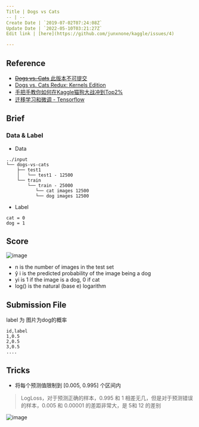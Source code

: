 ```yaml
---
Title | Dogs vs Cats
-- | --
Create Date | `2019-07-02T07:24:08Z`
Update Date | `2022-05-10T03:21:27Z`
Edit link | [here](https://github.com/junxnone/kaggle/issues/4)

---
```

## Reference
- [~~Dogs vs. Cats~~ 此版本不可提交](https://www.kaggle.com/c/dogs-vs-cats/)
- [Dogs vs. Cats Redux: Kernels Edition](https://www.kaggle.com/c/dogs-vs-cats-redux-kernels-edition)
- [手把手教你如何在Kaggle猫狗大战冲到Top2%](https://ypw.io/dogs-vs-cats-2/#more)
- [迁移学习和微调 - Tensorflow](https://www.tensorflow.org/tutorials/images/transfer_learning)

## Brief

### Data & Label

- Data

```
../input
└── dogs-vs-cats
    ├── test1
    │   └── test1 - 12500
    └── train
        └── train - 25000 
           └── cat images 12500
           └── dog images 12500
```

- Label

```
cat = 0
dog = 1
```

## Score
![image](https://user-images.githubusercontent.com/2216970/68277561-69577100-00aa-11ea-82da-a025b2d164de.png)

- n is the number of images in the test set
- ŷ i is the predicted probability of the image being a dog
- yi is 1 if the image is a dog, 0 if cat
- log() is the natural (base e) logarithm


## Submission File
label 为 图片为dog的概率

```
id,label
1,0.5
2,0.5
3,0.5
....
```



## Tricks
- 将每个预测值限制到 [0.005, 0.995] 个区间内
>  LogLoss，对于预测正确的样本，0.995 和 1 相差无几，但是对于预测错误的样本，0.005 和 0.00001 的差距非常大，是 5和 12 的差别

![image](https://user-images.githubusercontent.com/2216970/69119261-f64df180-0ad0-11ea-9b0a-1f6b3fdb160d.png)

